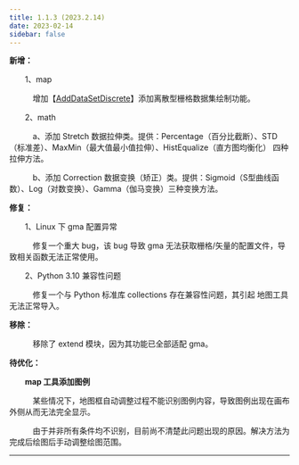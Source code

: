 ```yaml
---
title: 1.1.3 (2023.2.14)
date: 2023-02-14
sidebar: false
---
```


<font color="#616AE5"><i class="fas fa-award"></i></font> **新增：**

&emsp;　1、map

&emsp;　　增加【[AddDataSetDiscrete](/UserGuide/map/plot/MapFrame/AddDataSetDiscrete.html)】添加离散型栅格数据集绘制功能。

&emsp;　2、math

&emsp;　　a、添加 Stretch 数据拉伸类。提供：Percentage（百分比截断）、STD（标准差）、MaxMin（最大值最小值拉伸）、HistEqualize（直方图均衡化） 四种拉伸方法。

&emsp;　　b、添加 Correction 数据变换（矫正）类。提供：Sigmoid（S型曲线函数）、Log（对数变换）、Gamma（伽马变换）三种变换方法。

<font color="#FFA500"><i class="fas fa-tools"></i></font> **修复：**

&emsp;　1、Linux 下 gma 配置异常 

&emsp;　　修复一个重大 bug，该 bug 导致 gma 无法获取栅格/矢量的配置文件，导致相关函数无法正常使用。

&emsp;　2、Python 3.10 兼容性问题

&emsp;　　修复一个与 Python 标准库 collections 存在兼容性问题，其引起 地图工具 无法正常导入。

<i class="far fa-trash-alt"></i> **移除：**

&emsp;　　移除了 extend 模块，因为其功能已全部适配 gma。

<font color="#FF4500"><i class="fas fa-exclamation-circle"></i></font> **待优化：**

**&emsp;　map 工具添加图例**

&emsp;　　某些情况下，地图框自动调整过程不能识别图例内容，导致图例出现在画布外侧从而无法完全显示。

&emsp;　　由于并非所有条件均不识别，目前尚不清楚此问题出现的原因。解决方法为完成后绘图后手动调整绘图范围。

---

